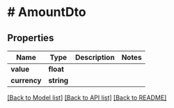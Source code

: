 # # AmountDto

## Properties

Name | Type | Description | Notes
------------ | ------------- | ------------- | -------------
**value** | **float** |  |
**currency** | **string** |  |

[[Back to Model list]](../../README.md#models) [[Back to API list]](../../README.md#endpoints) [[Back to README]](../../README.md)
